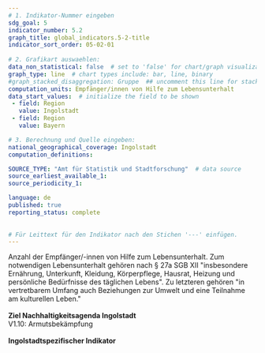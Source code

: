 ```yaml
---
# 1. Indikator-Nummer eingeben 
sdg_goal: 5 
indicator_number: 5.2
graph_title: global_indicators.5-2-title
indicator_sort_order: 05-02-01
 
# 2. Grafikart auswaehlen: 
data_non_statistical: false  # set to 'false' for chart/graph visualization 
graph_type: line  # chart types include: bar, line, binary 
#graph_stacked_disaggregation: Gruppe  ## uncomment this line for stacked bars. eplace 'Geschlecht' with the field of aggregation. 
computation_units: Empfänger/innen von Hilfe zum Lebensunterhalt 
data_start_values:  # initialize the field to be shown  
 - field: Region 
   value: Ingolstadt 
 - field: Region 
   value: Bayern 

# 3. Berechnung und Quelle eingeben: 
national_geographical_coverage: Ingolstadt 
computation_definitions: 

SOURCE_TYPE: "Amt für Statistik und Stadtforschung"  # data source  
source_earliest_available_1: 
source_periodicity_1: 

language: de   
published: true 
reporting_status: complete
 
 
# Für Leittext für den Indikator nach den Stichen '---' einfügen. 
---
```

Anzahl der Empfänger/-innen von Hilfe zum Lebensunterhalt. Zum notwendigen Lebensunterhalt gehören nach § 27a SGB XII "insbesondere Ernährung, Unterkunft, Kleidung, Körperpflege, Hausrat, Heizung und persönliche Bedürfnisse des täglichen Lebens". Zu letzteren gehören "in vertretbarem Umfang auch Beziehungen zur Umwelt und eine Teilnahme am kulturellen Leben."<br>
<br>
<b>Ziel Nachhaltigkeitsagenda Ingolstadt</b><br>
V1.10: Armutsbekämpfung<br>
<br>
<b>Ingolstadtspezifischer Indikator</b>
